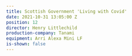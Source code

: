 ```yaml
---
title: Scottish Government 'Living with Covid'
date: 2021-10-31 13:05:00 Z
position: 12
director: Henry Littlechild
production-company: Tanami
equipment: Arri Alexa Mini LF
is-shown: false
---
```


